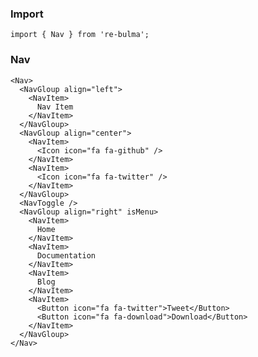   ### Import
  
  `import { Nav } from 're-bulma';`
  
  ### Nav

    <Nav>
      <NavGloup align="left">
        <NavItem>
          Nav Item
        </NavItem>
      </NavGloup>
      <NavGloup align="center">
        <NavItem>
          <Icon icon="fa fa-github" />
        </NavItem>
        <NavItem>
          <Icon icon="fa fa-twitter" />
        </NavItem>
      </NavGloup>
      <NavToggle />
      <NavGloup align="right" isMenu>
        <NavItem>
          Home
        </NavItem>
        <NavItem>
          Documentation
        </NavItem>
        <NavItem>
          Blog
        </NavItem>
        <NavItem>
          <Button icon="fa fa-twitter">Tweet</Button>
          <Button icon="fa fa-download">Download</Button>
        </NavItem>
      </NavGloup>
    </Nav>
